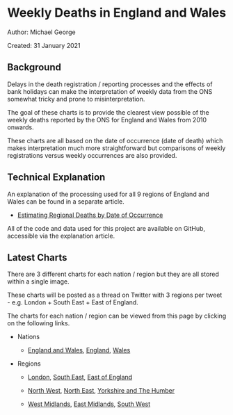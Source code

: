 # Weekly Deaths in England and Wales

Author: Michael George

Created: 31 January 2021



## Background

Delays in the death registration / reporting processes and the effects of bank holidays can make the interpretation of weekly data from the ONS somewhat tricky and prone to misinterpretation.

The goal of these charts is to provide the clearest view possible of the weekly deaths reported by the ONS for England and Wales from 2010 onwards.

These charts are all based on the date of occurrence (date of death) which makes interpretation much more straightforward but comparisons of weekly registrations versus weekly occurrences are also provided.



## Technical Explanation

An explanation of the processing used for all 9 regions of England and Wales can be found in a separate article.

- [Estimating Regional Deaths by Date of Occurrence](../estimating-regional-occurrences/README.md)

All of the code and data used for this project are available on GitHub, accessible via the explanation article.



## Latest Charts

There are 3 different charts for each nation / region but they are all stored within a single image.

These charts will be posted as a thread on Twitter with 3 regions per tweet - e.g. London + South East + East of England.

The charts for each nation / region can be viewed from this page by clicking on the following links.

- Nations
  - [England and Wales](england_wales.png), [England](england.png), [Wales](wales.png)

- Regions
  - [London](london.png), [South East](south_east.png), [East of England](east_england.png)

  - [North West](north_west.png), [North East](north_east.png), [Yorkshire and The Humber](yorkshire_humber.png)

  - [West Midlands](west_midlands.png), [East Midlands](east_midlands.png), [South West](south_west.png)

  
